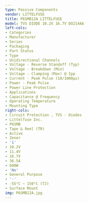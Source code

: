 ```yaml
---
type: Passive Components
vendor: LITTELFUSE
title: P6SMB12A LITTELFUSE
model: TVS DIODE 10.2V 16.7V DO214AA
left-cols:
- Categories
- Manufacturer
- Series
- Packaging 
- Part Status
- Type
- Unidirectional Channels
- Voltage - Reverse Standoff (Typ)
- Voltage - Breakdown (Min)
- Voltage - Clamping (Max) @ Ipp
- Current - Peak Pulse (10/1000µs)
- Power - Peak Pulse
- Power Line Protection
- Applications
- Capacitance @ Frequency
- Operating Temperature
- Mounting Type
right-cols:
- Circuit Protection , TVS - Diodes
- Littelfuse Inc.
- P6SMB
- Tape & Reel (TR) 
- Active
- Zener
- '1'
- 10.2V
- 11.4V
- 16.7V
- 36.5A
- 600W
- 'No'
- General Purpose
- '-'
- -55°C ~ 150°C (TJ)
- Surface Mount
img: P6SMB12A.jpg
---
```

